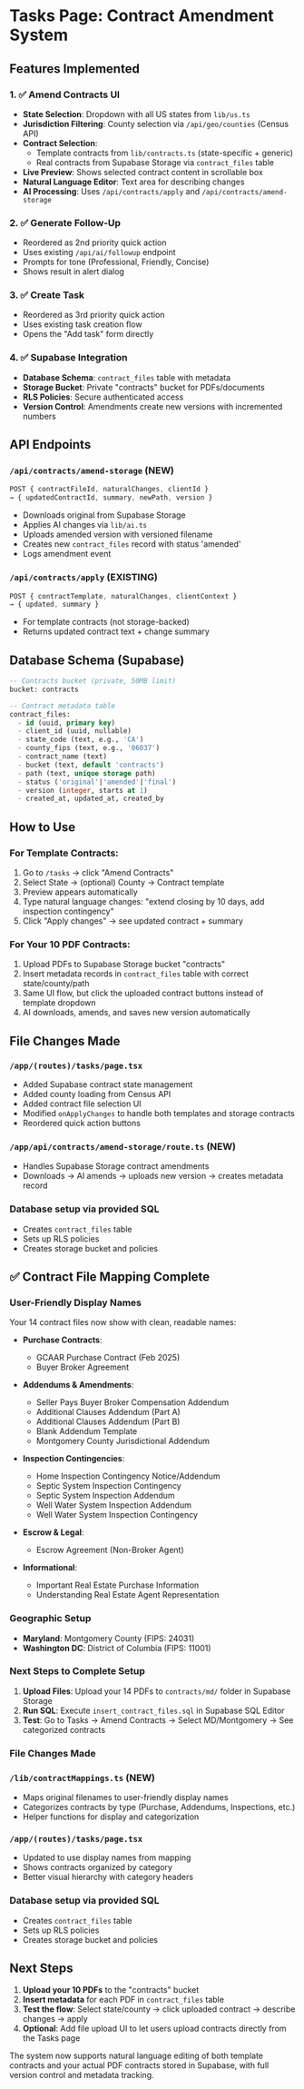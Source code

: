 # Tasks Page: Contract Amendment System

## Features Implemented

### 1. ✅ Amend Contracts UI
- **State Selection**: Dropdown with all US states from `lib/us.ts`
- **Jurisdiction Filtering**: County selection via `/api/geo/counties` (Census API)
- **Contract Selection**: 
  - Template contracts from `lib/contracts.ts` (state-specific + generic)
  - Real contracts from Supabase Storage via `contract_files` table
- **Live Preview**: Shows selected contract content in scrollable box
- **Natural Language Editor**: Text area for describing changes
- **AI Processing**: Uses `/api/contracts/apply` and `/api/contracts/amend-storage`

### 2. ✅ Generate Follow-Up
- Reordered as 2nd priority quick action
- Uses existing `/api/ai/followup` endpoint
- Prompts for tone (Professional, Friendly, Concise)
- Shows result in alert dialog

### 3. ✅ Create Task  
- Reordered as 3rd priority quick action
- Uses existing task creation flow
- Opens the "Add task" form directly

### 4. ✅ Supabase Integration
- **Database Schema**: `contract_files` table with metadata
- **Storage Bucket**: Private "contracts" bucket for PDFs/documents
- **RLS Policies**: Secure authenticated access
- **Version Control**: Amendments create new versions with incremented numbers

## API Endpoints

### `/api/contracts/amend-storage` (NEW)
```typescript
POST { contractFileId, naturalChanges, clientId }
→ { updatedContractId, summary, newPath, version }
```
- Downloads original from Supabase Storage
- Applies AI changes via `lib/ai.ts`
- Uploads amended version with versioned filename
- Creates new `contract_files` record with status 'amended'
- Logs amendment event

### `/api/contracts/apply` (EXISTING)
```typescript
POST { contractTemplate, naturalChanges, clientContext }
→ { updated, summary }
```
- For template contracts (not storage-backed)
- Returns updated contract text + change summary

## Database Schema (Supabase)

```sql
-- Contracts bucket (private, 50MB limit)
bucket: contracts

-- Contract metadata table
contract_files:
  - id (uuid, primary key)
  - client_id (uuid, nullable)
  - state_code (text, e.g., 'CA')
  - county_fips (text, e.g., '06037')
  - contract_name (text)
  - bucket (text, default 'contracts')
  - path (text, unique storage path)
  - status ('original'|'amended'|'final')
  - version (integer, starts at 1)
  - created_at, updated_at, created_by
```

## How to Use

### For Template Contracts:
1. Go to `/tasks` → click "Amend Contracts"
2. Select State → (optional) County → Contract template
3. Preview appears automatically
4. Type natural language changes: "extend closing by 10 days, add inspection contingency"
5. Click "Apply changes" → see updated contract + summary

### For Your 10 PDF Contracts:
1. Upload PDFs to Supabase Storage bucket "contracts"
2. Insert metadata records in `contract_files` table with correct state/county/path
3. Same UI flow, but click the uploaded contract buttons instead of template dropdown
4. AI downloads, amends, and saves new version automatically

## File Changes Made

### `/app/(routes)/tasks/page.tsx`
- Added Supabase contract state management
- Added county loading from Census API
- Added contract file selection UI
- Modified `onApplyChanges` to handle both templates and storage contracts
- Reordered quick action buttons

### `/app/api/contracts/amend-storage/route.ts` (NEW)
- Handles Supabase Storage contract amendments
- Downloads → AI amends → uploads new version → creates metadata record

### Database setup via provided SQL
- Creates `contract_files` table
- Sets up RLS policies
- Creates storage bucket and policies

## ✅ Contract File Mapping Complete

### User-Friendly Display Names
Your 14 contract files now show with clean, readable names:

- **Purchase Contracts**:
  - GCAAR Purchase Contract (Feb 2025)
  - Buyer Broker Agreement

- **Addendums & Amendments**:
  - Seller Pays Buyer Broker Compensation Addendum
  - Additional Clauses Addendum (Part A)
  - Additional Clauses Addendum (Part B)
  - Blank Addendum Template
  - Montgomery County Jurisdictional Addendum

- **Inspection Contingencies**:
  - Home Inspection Contingency Notice/Addendum
  - Septic System Inspection Contingency
  - Septic System Inspection Addendum
  - Well Water System Inspection Addendum
  - Well Water System Inspection Contingency

- **Escrow & Legal**:
  - Escrow Agreement (Non-Broker Agent)

- **Informational**:
  - Important Real Estate Purchase Information
  - Understanding Real Estate Agent Representation

### Geographic Setup
- **Maryland**: Montgomery County (FIPS: 24031)
- **Washington DC**: District of Columbia (FIPS: 11001)

### Next Steps to Complete Setup

1. **Upload Files**: Upload your 14 PDFs to `contracts/md/` folder in Supabase Storage
2. **Run SQL**: Execute `insert_contract_files.sql` in Supabase SQL Editor
3. **Test**: Go to Tasks → Amend Contracts → Select MD/Montgomery → See categorized contracts

### File Changes Made

### `/lib/contractMappings.ts` (NEW)
- Maps original filenames to user-friendly display names
- Categorizes contracts by type (Purchase, Addendums, Inspections, etc.)
- Helper functions for display and categorization

### `/app/(routes)/tasks/page.tsx`
- Updated to use display names from mapping
- Shows contracts organized by category
- Better visual hierarchy with category headers

### Database setup via provided SQL
- Creates `contract_files` table
- Sets up RLS policies
- Creates storage bucket and policies

## Next Steps

1. **Upload your 10 PDFs** to the "contracts" bucket
2. **Insert metadata** for each PDF in `contract_files` table
3. **Test the flow**: Select state/county → click uploaded contract → describe changes → apply
4. **Optional**: Add file upload UI to let users upload contracts directly from the Tasks page

The system now supports natural language editing of both template contracts and your actual PDF contracts stored in Supabase, with full version control and metadata tracking.
